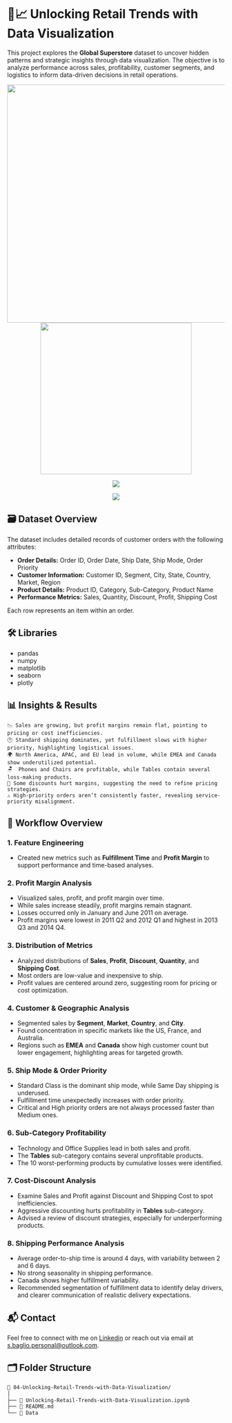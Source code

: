 # 🛒📈 Unlocking Retail Trends with Data Visualization

This project explores the **Global Superstore** dataset to uncover hidden patterns and strategic insights through data visualization. The objective is to analyze performance across sales, profitability, customer segments, and logistics to inform data-driven decisions in retail operations.

<!-- Row 1: 1st and 4th images side by side -->
<p align="center">
  <img src="https://github.com/user-attachments/assets/1cc85826-783b-465c-975e-a0f1f019a0bb" width="550"/>
  <img src="https://github.com/user-attachments/assets/14df9351-fc03-4e5a-9062-a9ae213a354f" width="350"/>
</p>

<!-- Row 2: 2nd image full width -->
<p align="center">
  <img src="https://github.com/user-attachments/assets/ecbba33a-bccc-4baf-9fcc-8558c0bcda29" />
</p>

<!-- Row 3: 3rd image full width -->
<p align="center">
  <img src="https://github.com/user-attachments/assets/3f0f6155-81e7-4cd4-bde8-1a16a3b38d02"/>
</p>


## 🗃️ Dataset Overview

The dataset includes detailed records of customer orders with the following attributes:

- **Order Details:** Order ID, Order Date, Ship Date, Ship Mode, Order Priority  
- **Customer Information:** Customer ID, Segment, City, State, Country, Market, Region  
- **Product Details:** Product ID, Category, Sub-Category, Product Name  
- **Performance Metrics:** Sales, Quantity, Discount, Profit, Shipping Cost

Each row represents an item within an order.

## 🛠 Libraries

- pandas
- numpy
- matplotlib
- seaborn
- plotly

## 📊 Insights & Results
    
    📉 Sales are growing, but profit margins remain flat, pointing to pricing or cost inefficiencies.  
    🕐 Standard shipping dominates, yet fulfillment slows with higher priority, highlighting logistical issues.  
    🌍 North America, APAC, and EU lead in volume, while EMEA and Canada show underutilized potential.  
    🪑  Phones and Chairs are profitable, while Tables contain several loss-making products.  
    💸 Some discounts hurt margins, suggesting the need to refine pricing strategies.    
    ⚠️ High-priority orders aren’t consistently faster, revealing service-priority misalignment.


## 🧱 Workflow Overview

### 1. **Feature Engineering**
- Created new metrics such as **Fulfillment Time** and **Profit Margin** to support performance and time-based analyses.

### 2. **Profit Margin Analysis**
- Visualized sales, profit, and profit margin over time.
- While sales increase steadily, profit margins remain stagnant.
- Losses occurred only in January and June 2011 on average.
- Profit margins were lowest in 2011 Q2 and 2012 Q1 and highest in 2013 Q3 and 2014 Q4.

  
### 3. **Distribution of Metrics**
- Analyzed distributions of **Sales**, **Profit**, **Discount**, **Quantity**, and **Shipping Cost**.
- Most orders are low-value and inexpensive to ship.
- Profit values are centered around zero, suggesting room for pricing or cost optimization.

### 4. **Customer & Geographic Analysis**
- Segmented sales by **Segment**, **Market**, **Country**, and **City**.
- Found concentration in specific markets like the US, France, and Australia.
- Regions such as **EMEA** and **Canada** show high customer count but lower engagement, highlighting areas for targeted growth.

### 5. **Ship Mode & Order Priority**
- Standard Class is the dominant ship mode, while Same Day shipping is underused.
- Fulfillment time unexpectedly increases with order priority.
- Critical and High priority orders are not always processed faster than Medium ones.

### 6. **Sub-Category Profitability**
- Technology and Office Supplies lead in both sales and profit.
- The **Tables** sub-category contains several unprofitable products.
- The 10 worst-performing products by cumulative losses were identified.

### 7. **Cost-Discount Analysis**
- Examine Sales and Profit against Discount and Shipping Cost to spot inefficiencies.
- Aggressive discounting hurts profitability in **Tables** sub-category.
- Advised a review of discount strategies, especially for underperforming products.

### 8. **Shipping Performance Analysis**
- Average order-to-ship time is around 4 days, with variability between 2 and 6 days.
- No strong seasonality in shipping performance.
- Canada shows higher fulfillment variability.
- Recommended segmentation of fulfillment data to identify delay drivers, and clearer communication of realistic delivery expectations.

## 📬 Contact
Feel free to connect with me on [Linkedin](https://www.linkedin.com/in/stefano-baglio/) or reach out via email at s.baglio.personal@outlook.com.


## 🗂️ Folder Structure

```bash
📁 04-Unlocking-Retail-Trends-with-Data-Visualization/
│
├── 📓 Unlocking-Retail-Trends-with-Data-Visualization.ipynb
├── 📄 README.md
└── 📁 Data
